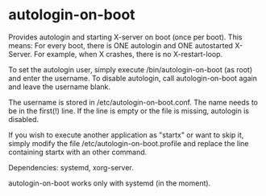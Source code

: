 autologin-on-boot
=================

Provides autologin and starting X-server on boot (once per boot). This means: For every boot, there is ONE autologin and ONE autostarted X-Server. For example, when X crashes, there is no X-restart-loop.

To set the autologin user, simply execute /bin/autologin-on-boot (as root) and enter the username. To disable autologin, call autologin-on-boot again and leave the username blank.

The username is stored in /etc/autologin-on-boot.conf. The name needs to be in the first(!) line. If the line is empty or the file is missing, autologin is disabled.

If you wish to execute another application as "startx" or want to skip it, simply modify the file /etc/autologin-on-boot.profile and replace the line containing startx with an other command.

Dependencies: systemd, xorg-server.

autologin-on-boot works only with systemd (in the moment).
